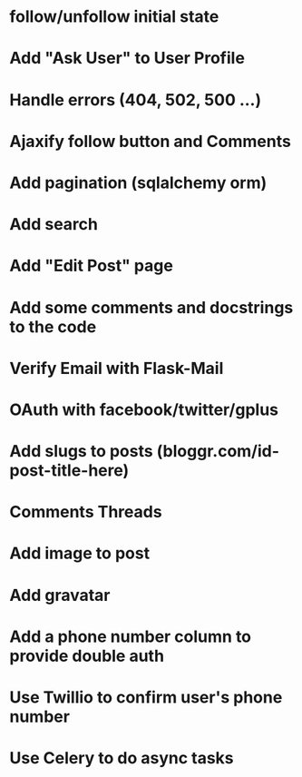 # follow/unfollow initial state



# Add "Ask User" to User Profile

# Handle errors (404, 502, 500 ...)

# Ajaxify follow button and Comments  

# Add pagination (sqlalchemy orm)

# Add search

# Add "Edit Post" page

# Add some comments and docstrings to the code

# Verify Email with Flask-Mail

# OAuth with facebook/twitter/gplus

# Add slugs to posts (bloggr.com/id-post-title-here)

# Comments Threads

# Add image to post

# Add gravatar

# Add a phone number column to provide double auth

# Use Twillio to confirm user's phone number

# Use Celery to do async tasks
